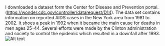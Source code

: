 I downloaded a dataset form the Center for Disease and Prevention portal. (https://wonder.cdc.gov/controller/datarequest/D14). The data set contains information on reported AIDS cases in the New York area from 1981 to 2002.
It shoes a peak in 1992 when it became the main cause for deaths in men ages 25-44. Several efforts were made by the Clinton administration and society to control the epidemic which resulted in a downfall after 1993.
![Alt text](hiv_race.png)
